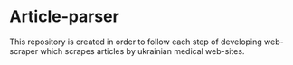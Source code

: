 # Article-parser
This repository is created in order to follow each step of developing web-scraper which scrapes articles by ukrainian medical web-sites.

